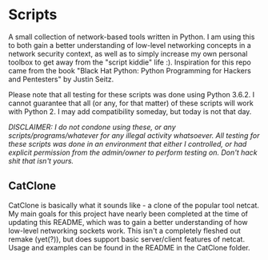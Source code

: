 # Scripts

A small collection of network-based tools written in Python. I am using this to both gain a better understanding of low-level networking concepts in a network security context, as well as to simply increase my own personal toolbox to get away from the "script kiddie" life :). Inspiration for this repo came from the book "Black Hat Python: Python Programming for Hackers and Pentesters" by Justin Seitz. 

Please note that all testing for these scripts was done using Python 3.6.2. I cannot guarantee that all (or any, for that matter) of these scripts will work with Python 2. I may add compatibility someday, but today is not that day.



*DISCLAIMER: I do not condone using these, or any scripts/programs/whatever for any illegal activity whatsoever. All testing for these scripts was done in an environment that either I controlled, or had explicit permission from the admin/owner to perform testing on. Don't hack shit that isn't yours.*

## CatClone

CatClone is basically what it sounds like - a clone of the popular tool netcat. My main goals for this project have nearly been completed at the time of updating this README, which was to gain a better understanding of how low-level networking sockets work. This isn't a completely fleshed out remake (yet(?)), but does support basic server/client features of netcat. Usage and examples can be found in the README in the CatClone folder.
